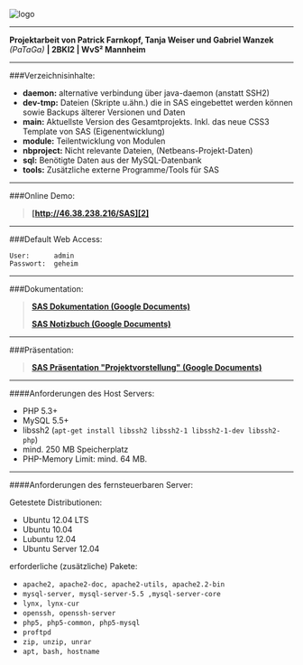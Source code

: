 ![logo]

---

**Projektarbeit von Patrick Farnkopf, Tanja Weiser und Gabriel Wanzek** *(PaTaGa)* **| 2BKI2 | WvS² Mannheim**

---


###Verzeichnisinhalte:

* **daemon:** alternative verbindung über java-daemon (anstatt SSH2)
* **dev-tmp:** Dateien (Skripte u.ähn.) die in SAS eingebettet werden können sowie Backups älterer Versionen und Daten
* **main:** Aktuellste Version des Gesamtprojekts. Inkl. das neue CSS3 Template von SAS (Eigenentwicklung)
* **module:** Teilentwicklung von Modulen
* **nbproject:** Nicht relevante Dateien, (Netbeans-Projekt-Daten)
* **sql:** Benötigte Daten aus der MySQL-Datenbank
* **tools:** Zusätzliche externe Programme/Tools für SAS
           
---
###Online Demo:

> **[http://46.38.238.216/SAS][2]**

------
###Default Web Access:
~~~
User:      admin
Passwort:  geheim
~~~
           
---
###Dokumentation:

> **[SAS Dokumentation (Google Documents)][1]**
>
> **[SAS Notizbuch (Google Documents)][4]**

---
###Präsentation:

> **[SAS Präsentation "Projektvorstellung" (Google Documents)][3]**

[1]: http://goo.gl/dTrur
[2]: http://46.38.238.216/SAS
[3]: http://goo.gl/8UqKr
[4]: http://goo.gl/OZT5x
[logo]: http://mangopix.de/local_images/sas-logo.png

---
####Anforderungen des Host Servers:
- PHP 5.3+
- MySQL 5.5+
- libssh2 (`apt-get install libssh2 libssh2-1 libssh2-1-dev libssh2-php`)
- mind. 250 MB Speicherplatz
- PHP-Memory Limit:  mind. 64 MB. 

---

####Anforderungen des fernsteuerbaren Server:

Getestete Distributionen:
- Ubuntu 12.04 LTS
- Ubuntu 10.04
- Lubuntu 12.04
- Ubuntu Server 12.04

erforderliche (zusätzliche) Pakete:
- <code>apache2, apache2-doc, apache2-utils, apache2.2-bin</code>
- <code>mysql-server, mysql-server-5.5 ,mysql-server-core</code>
- <code>lynx, lynx-cur</code>
- <code>openssh, openssh-server</code>
- <code>php5, php5-common, php5-mysql</code>
- <code>proftpd</code>
- <code>zip, unzip, unrar</code>
- <code>apt, bash, hostname</code>



